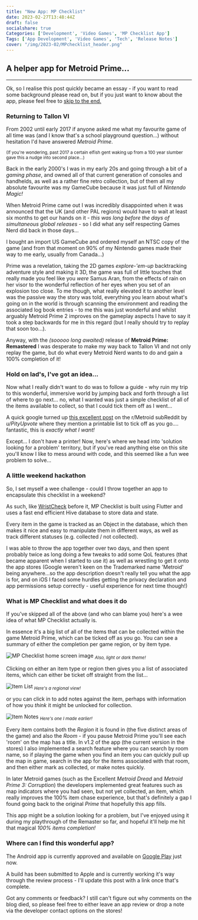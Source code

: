 ```yaml
---
title: "New App: MP Checklist"
date: 2023-02-27T13:48:44Z
draft: false
socialshare: true
Categories: ['Development', 'Video Games', 'MP Checklist App']
Tags: ['App Development', 'Video Games', 'Tech', 'Release Notes']
cover: "/img/2023-02/MPchecklist_header.png"
---
```


## A helper app for Metroid Prime...
---
Ok, so I realise this post quickly became an essay - if you want to read some background please read on, but if you just want to know about the app, please feel free to [skip to the end.]()

### Returning to Tallon VI

From 2002 until early 2017 if anyone asked me what my favourite game of all time was (and I know that's a school playground question...) without hesitation I'd have answered _Metroid Prime_.


<sub>(If you're wondering, past 2017 a certain elfish gent waking up from a 100 year slumber gave this a nudge into second place...)</sub>

Back in the early 2000's I was in my early 20s and going through a bit of a _gaming phase_, and owned all of that current generation of consoles and handhelds, as well as a rather fine retro collection, but of them all my absolute favourite was my GameCube because it was just full of _Nintendo Magic!_

When Metroid Prime came out I was incredibly disappointed when it was announced that the UK (and other PAL regions) would have to wait at least six months to get our hands on it - _this was long before the days of simultaneous global releases_ - so I did what any self respecting Games Nerd did back in those days...

I bought an import US GameCube and ordered myself an NTSC copy of the game (and from that moment on 90% of my Nintendo games made their way to me early, usually from Canada...)

Prime was a revelation, taking the 2D games _explore-'em-up_ backtracking adventure style and making it 3D, the game was full of little touches that really made you feel like you _were_ Samus Aran, from the effects of rain on her visor to the wonderful reflection of her eyes when you set of an explosion too close.
To me though, what really elevated it to another level was the passive way the story was told, everything you learn about what's going on in the world is through scanning the environment and reading the associated log book entries - to me this was just wonderful and whilst arguably Metroid Prime 2 improves on the gameplay aspects I have to say it took a step backwards for me in this regard (but I really should try to replay that soon too...).

Anyway, with the _(sooooo long awaited)_ release of **Metroid Prime: Remastered** I was desperate to make my way back to Tallon VI and not only replay the game, but do what every Metroid Nerd wants to do and gain a 100% completion of it!

### Hold on lad's, I've got an idea...

Now what I really didn't want to do was to follow a guide - why ruin my trip to this wonderful, immersive world by jumping back and forth through a list of where to go next... no, what I wanted was just a simple checklist of all of the items available to collect, so that I could tick them off as I went...

A quick google turned up [this excellent post](https://www.reddit.com/r/Metroid/comments/59uafk/couldnt_find_anything_like_it_so_i_made_my_own/) on the r/Metroid subReddit by _u/PityUpvote_ where they mention a printable list to tick off as you go.... fantastic, this is _exactly what I want!_


Except... I don't have a printer! Now, here's where we head into 'solution looking for a problem' territory, but if you've read anything else on this site you'll know I like to mess around with code, and this seemed like a fun wee problem to solve...

### A little weekend hackathon

So, I set myself a wee challenge - could I throw together an app to encapsulate this checklist in a weekend?

As such, like [WristCheck](/posts/wristcheck-app/) before it, MP Checklist is built using Flutter and uses a fast end efficient Hive database to store data and state.

Every item in the game is tracked as an Object in the database, which then makes it nice and easy to manipulate them in different ways, as well as track different statuses (e.g. collected / not collected).

I was able to throw the app together over two days, and then spent probably twice as long doing a few tweaks to add some QoL features (that became apparent when I started to use it) as well as wrestling to get it onto the app stores (Google weren't keen on the Trademarked name 'Metroid' being anywhere...so the app description doesn't really tell you what the app is for, and on iOS I faced some hurdles getting the privacy declaration and app permissions setup correctly - useful experience for next time though!)

### What is MP Checklist and what does it do

If you've skipped all of the above (and who can blame you) here's a wee idea of what MP Checklist actually is.

In essence it's a big list of all of the items that can be collected within the game Metroid Prime, which can be ticked off as you go. You can see a summary of either the completion per game region, or by item type.

![MP Checklist home screen image](/img/2023-02/MPChecklist_homescreens.png)
<sub>_Also, light or dark theme!_</sub>

Clicking on either an item type or region then gives you a list of associated items, which can either be ticket off straight from the list...

![Item List](/img/2023-02/item_list.png)
<sub>_Here's a regional view!_</sub>

or you can click in to add notes against the item, perhaps with information of how you _think_ it might be unlocked for collection.

![Item Notes](/img/2023-02/item_notes.png)
<sub>_Here's one I made earlier!_</sub>

Every item contains both the _Region_ it is found in (the five distinct areas of the game) and also the _Room_ - if you pause Metroid Prime you'll see each 'room' on the map has a title.
In v1.2 of the app (the current version in the stores) I also implemented a search feature where you can search by room name, so if playing the game when you find an item you can quickly pull up the map in game, search in the app for the items associated with that room, and then either mark as collected, or make notes quickly.

In later Metroid games (such as the Excellent _Metroid Dread_ and _Metroid Prime 3: Corruption_) the developers implemented great features such as map indicators where you had seen, but not yet collected, an item, which really improves the 100% item chase experience, but that's definitely a gap I found going back to the original _Prime_ that hopefully this app fills.

This app might be a solution looking for a problem, but I've enjoyed using it during my playthrough of the Remaster so far, and hopeful it'll help me hit that magical _100% items completion!_


### Where can I find this wonderful app?

The Android app is currently approved and available on [Google Play](https://play.google.com/store/apps/details?id=com.stifdev.mpchecklist) just now.

A build has been submitted to Apple and is currently working it's way through the review process - I'll update this post with a link once that's complete.

Got any comments or feedback? I still can't figure out why comments on the blog died, so please feel free to either leave an app review or drop a note via the developer contact options on the stores!
